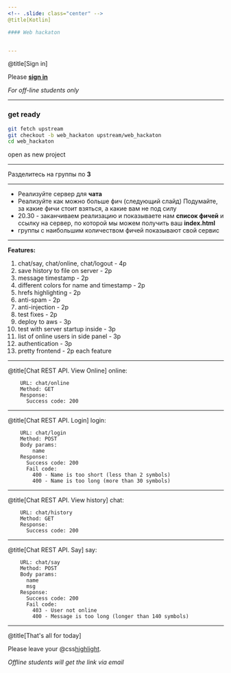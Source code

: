 ```yaml
---
<!-- .slide: class="center" -->
@title[Kotlin]

#### Web hackaton


---
```

@title[Sign in]
<!-- .slide: class="center" -->

Please [**sign in**](https://sphere.mail.ru/)
 
*For off-line students only*

---

### get ready
```bash
git fetch upstream
git checkout -b web_hackaton upstream/web_hackaton
cd web_hackaton
```
open as new project

---

Разделитесь на группы по **3**

---

- Реализуйте сервер для **чата**
- Реализуйте как можно больше фич (следующий слайд)
Подумайте, за какие фичи стоит взяться, а какие вам не под силу
- 20.30 - заканчиваем реализацию и показываете нам **список фичей** и ссылку на сервер, по которой мы можем получить ваш **index.html**
- группы с наибольшим количеством фичей показывают свой сервис

---

**Features:**
1. chat/say, chat/online, chat/logout - 4p
1. save history to file on server - 2p
1. message timestamp - 2p
1. different colors for name and timestamp - 2p
1. hrefs highlighting - 2p
1. anti-spam - 2p
1. anti-injection - 2p
1. test fixes - 2p
1. deploy to aws - 3p
1. test with server startup inside - 3p
1. list of online users in side panel - 3p
1. authentication - 3p
1. pretty frontend - 2p each feature

---

@title[Chat REST API. View Online]
online:
```
    URL: chat/online
    Method: GET
    Response:
      Success code: 200
```

---

@title[Chat REST API. Login]
login:
```
    URL: chat/login
    Method: POST
    Body params:
        name
    Response:
      Success code: 200
      Fail code:
        400 - Name is too short (less than 2 symbols)
        400 - Name is too long (more than 30 symbols)
```
---

@title[Chat REST API. View history]
chat:
```
    URL: chat/history
    Method: GET
    Response:
      Success code: 200
```

---

@title[Chat REST API. Say]
say:
```
    URL: chat/say
    Method: POST
    Body params:
      name
      msg
    Response:
      Success code: 200
      Fail code:
        403 - User not online
        400 - Message is too long (longer than 140 symbols)
```

---

@title[That's all for today]

Please leave your @css[highlight](feedback).
 
*Offline students will get the link via email*
